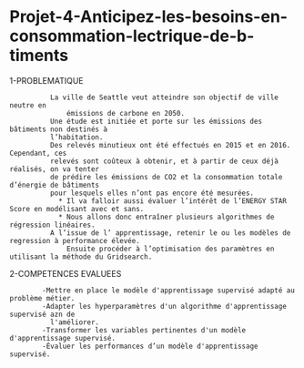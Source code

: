 # Projet-4-Anticipez-les-besoins-en-consommation-lectrique-de-b-timents

1-PROBLEMATIQUE

		      La ville de Seattle veut atteindre son objectif de ville neutre en 
          	      émissions de carbone en 2050.
		      Une étude est initiée et porte sur les émissions des bâtiments non destinés à 
		      l’habitation.
		      Des relevés minutieux ont été effectués en 2015 et en 2016. Cependant, ces 
		      relevés sont coûteux à obtenir, et à partir de ceux déjà réalisés, on va tenter 
		      de prédire les émissions de CO2 et la consommation totale d’énergie de bâtiments 
		      pour lesquels elles n’ont pas encore été mesurées.
		        * Il va falloir aussi évaluer l’intérêt de l’ENERGY STAR Score en modélisant avec et sans.
		        * Nous allons donc entraîner plusieurs algorithmes de régression linéaires.
		      A l’issue de l’ apprentissage, retenir le ou les modèles de regression à performance élevée.     		
          	      Ensuite procéder à l’optimisation des paramètres en utilisant la méthode du Gridsearch.

2-COMPETENCES EVALUEES

		    -Mettre en place le modèle d'apprentissage supervisé adapté au problème métier.
		    -Adapter les hyperparamètres d'un algorithme d'apprentissage supervisé azn de
		      l'améliorer.
		    -Transformer les variables pertinentes d'un modèle d'apprentissage supervisé.
		    -Évaluer les performances d’un modèle d'apprentissage supervisé.
